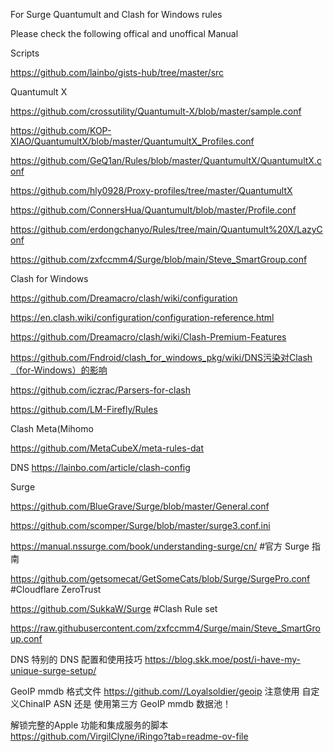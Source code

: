 For Surge Quantumult and Clash for Windows rules

Please check the following offical and unoffical Manual

Scripts  

https://github.com/lainbo/gists-hub/tree/master/src

Quantumult X  

https://github.com/crossutility/Quantumult-X/blob/master/sample.conf

https://github.com/KOP-XIAO/QuantumultX/blob/master/QuantumultX_Profiles.conf

https://github.com/GeQ1an/Rules/blob/master/QuantumultX/QuantumultX.conf

https://github.com/hly0928/Proxy-profiles/tree/master/QuantumultX

https://github.com/ConnersHua/Quantumult/blob/master/Profile.conf

https://github.com/erdongchanyo/Rules/tree/main/Quantumult%20X/LazyConf

https://github.com/zxfccmm4/Surge/blob/main/Steve_SmartGroup.conf

Clash for Windows 

https://github.com/Dreamacro/clash/wiki/configuration

https://en.clash.wiki/configuration/configuration-reference.html

https://github.com/Dreamacro/clash/wiki/Clash-Premium-Features

https://github.com/Fndroid/clash_for_windows_pkg/wiki/DNS污染对Clash（for-Windows）的影响

https://github.com/iczrac/Parsers-for-clash

https://github.com/LM-Firefly/Rules

Clash Meta(Mihomo 

https://github.com/MetaCubeX/meta-rules-dat

DNS https://lainbo.com/article/clash-config


Surge 

https://github.com/BlueGrave/Surge/blob/master/General.conf

https://github.com/scomper/Surge/blob/master/surge3.conf.ini

https://manual.nssurge.com/book/understanding-surge/cn/  #官方 Surge 指南

https://github.com/getsomecat/GetSomeCats/blob/Surge/SurgePro.conf    #Cloudflare ZeroTrust

https://github.com/SukkaW/Surge  #Clash Rule set 

https://raw.githubusercontent.com/zxfccmm4/Surge/main/Steve_SmartGroup.conf


DNS 
特别的 DNS 配置和使用技巧 
https://blog.skk.moe/post/i-have-my-unique-surge-setup/

GeoIP mmdb 格式文件
https://github.com//Loyalsoldier/geoip
注意使用 自定义ChinaIP ASN 还是 使用第三方 GeoIP mmdb 数据池！

解锁完整的Apple 功能和集成服务的脚本
https://github.com/VirgilClyne/iRingo?tab=readme-ov-file

